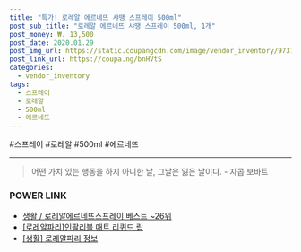 ```yaml
--- 
title: "특가! 로레알 에르네뜨 샤땡 스프레이 500ml" 
post_sub_title: "로레알 에르네뜨 샤땡 스프레이 500ml, 1개" 
post_money: ₩. 13,500 
post_date: 2020.01.29 
post_img_url: https://static.coupangcdn.com/image/vendor_inventory/9737/3cc566643bfc134c8b00be292953d555f56b7560b33bab215138134221a6.jpg 
post_link_url: https://coupa.ng/bnHVtS 
categories: 
  - vendor_inventory 
tags: 
  - 스프레이 
  - 로레알 
  - 500ml 
  - 에르네뜨 
--- 
```

  #스프레이 #로레알 #500ml #에르네뜨 
<hr> 

> 어떤 가치 있는 행동을 하지 아니한 날, 그날은 잃은 날이다. - 자콥 보바트 


### POWER LINK

* <a href="https://blog.naver.com/santokki14/221788314771" target="_blank">생활 / 로레알에르네뜨스프레이 베스트 ~26위</a>
* <a href="https://blog.naver.com/sakai111/221779151208" target="_blank">[로레알파리]인팔리블 매트 리퀴드 립</a>
* <a href="https://blog.naver.com/santokki14/221767034343" target="_blank"> [생활] 로레알파리 정보 </a>
